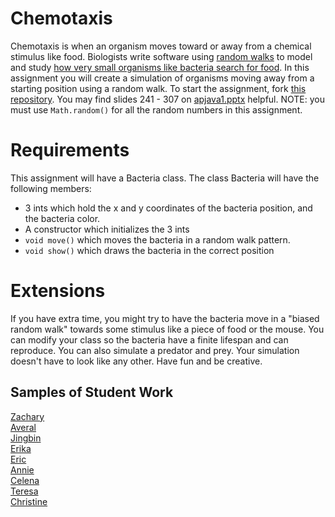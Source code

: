 Chemotaxis
==========
Chemotaxis is when an organism moves toward or away from a chemical stimulus like food. Biologists write software using [random walks](http://www.mit.edu/~kardar/teaching/projects/chemotaxis(AndreaSchmidt)/random.htm) to model and study [how very small organisms like bacteria search for food](http://www.mit.edu/~kardar/teaching/projects/chemotaxis(AndreaSchmidt)/). In this assignment you will create a simulation of organisms moving away from a starting position using a random walk. To start the assignment, fork [this repository](https://github.com/APCSLowell/Chemotaxis). You may find slides 241 - 307 on <a href="https://drive.google.com/open?id=0Bz2ZkT6qWPYTVkF4Q19aZ3dfdk0">apjava1.pptx</a> helpful. NOTE: you must use `Math.random()` for all the random numbers in this assignment. 

Requirements
============
This assignment will have a Bacteria class. The class Bacteria will have the following members:
- 3 ints which hold the x and y coordinates of the bacteria position, and the bacteria color.
- A constructor which initializes the 3 ints
- `void move()` which moves the bacteria in a random walk pattern.
- `void show()` which draws the bacteria in the correct position
   
Extensions
==========

If you have extra time, you might try to have the bacteria move in a "biased random walk" towards some stimulus like a piece of food or the mouse. You can modify your class so the bacteria have a finite lifespan and can reproduce. You can also simulate a predator and prey. Your simulation doesn't have to look like any other. Have fun and be creative.

Samples of Student Work
-----------------------
[Zachary](http://zachooz.github.io/Chemotaxis/)  
[Averal](http://avekan33.github.io/Chemotaxis/)  
[Jingbin](http://ben441318936.github.io/Chemotaxis/)  
[Erika](http://bekutaa.github.io/Chemotaxis/)  
[Eric](http://ericheung1231.github.io/Chemotaxis/)  
[Annie](http://anxie.github.io/Chemotaxis/)   
[Celena](http://celenac.github.io/Chemotaxis/)  
[Teresa](http://teresamibarra.me/Chemotaxis/)  
[Christine](http://christinechao.github.io/Chemotaxis/)  
